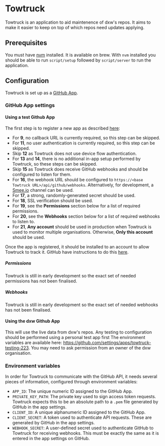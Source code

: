 # Towtruck

Towtruck is an application to aid maintenence of dxw's repos. 
It aims to make it easier to keep on top of which repos need updates applying.

## Prerequisites

You must have [nvm](https://github.com/nvm-sh/nvm) installed. It is available on brew.
With `nvm` installed you should be able to run `script/setup` followed by `script/server` to run the application.


## Configuration

Towtruck is set up as a [GitHub App](https://docs.github.com/en/apps).


### GitHub App settings


#### Using a test Github App

The first step is to register a new app as described [here](https://docs.github.com/en/apps/creating-github-apps/registering-a-github-app/registering-a-github-app):
- For **9**, no callback URL is currently required, so this step can be skipped.
- For **11**, no user authentication is currently required, so this step can be skipped.
- Skip **12** as Towtruck does not use device flow authentication.
- For **13** and **14**, there is no additional in-app setup performed by Towtruck, so these steps can be skipped.
- Skip **15** as Towtruck does receive GitHub webhooks and should be configured to listen for them.
- For **16**, the webhook URL should be configured to `https://<base Towtruck URL>/api/github/webhooks`.
  Alternatively, for development, a [Smee.io](https://smee.io/) channel can be used.
- For **17**, a strong, randomly-generated secret should be used.
- For **18**, SSL verification should be used.
- For **19**, see the **Permissions** section below for a list of required permissions.
- For **20**, see the **Webhooks** section below for a list of required webhooks to listen to.
- For **21**, **Any account** should be used in production when Towtruck is used to monitor multiple organisations.
  Otherwise, **Only this account** should be used.

Once the app is registered, it should be installed to an account to allow Towtruck to track it.
GitHub have instructions to do this [here](https://docs.github.com/en/apps/using-github-apps/installing-your-own-github-app).


##### Permissions

Towtruck is still in early development so the exact set of needed permissions has not been finalised.


##### Webhooks

Towtruck is still in early development so the exact set of needed webhooks has not been finalised.


#### Using the dxw Github App

This will use the live data from dxw's repos. Any testing to configuration should be performed using a personal test app first
The environment variables are available here: https://github.com/settings/apps/towtruck-testing-223. You may need to ask permission from an owner of the dxw organisation.


### Environment variables

In order for Towtruck to communicate with the GitHub API, it needs several pieces of information, configured through environment variables:
- `APP_ID`: The unique numeric ID assigned to the GitHub App.
- `PRIVATE_KEY_PATH`: The private key used to sign access token requests. Towtruck expects this to be an absolute path to a `.pem` file generated by GitHub in the app settings.
- `CLIENT_ID`: A unique alphanumeric ID assigned to the GitHub App.
- `CLIENT_SECRET`: A token used to authenticate API requests. These are generated by GitHub in the app settings.
- `WEBHOOK_SECRET`: A user-defined secret used to authenticate GitHub to Towtruck for receiving webhooks. This must be exactly the same as it is entered in the app settings on GitHub.
